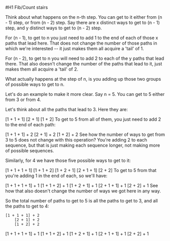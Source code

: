 #H1 Fib/Count stairs

Think about what happens on the n-th step. You can get to it either from (n - 1) step, or from (n - 2) step.
Say there are x distinct ways to get to (n - 1) step, and y distinct ways to get to (n - 2) step.

For (n - 1), to get to n you just need to add 1 to the end of each of those x paths that lead here.
That does not change the number of those paths in which we're interested -- it just makes them all acquire a 'tail' of 1.

For (n - 2), to get to n you will need to add 2 to each of the y paths that lead there.
That also doesn't change the number of the paths that lead to it, just makes them all acquire a 'tail' of 2.

What actually happens at the step of n, is you adding up those two groups of possible ways to get to n.

Let's do an example to make it more clear. Say n = 5. You can get to 5 either from 3 or from 4.

Let's think about all the paths that lead to 3. Here they are:

[1 + 1 + 1]
    [2 + 1]
    [1 + 2]
To get to 5 from all of them, you just need to add 2 to the end of each path:

[1 + 1 + 1] + 2
    [2 + 1] + 2
    [1 + 2] + 2
See how the number of ways to get from 3 to 5 does not change with this operation? You're adding 2 to each sequence, but that is just making each sequence longer, not making more of possible sequences.

Similarly, for 4 we have those five possible ways to get to it:

[1 + 1 + 1 + 1]
    [1 + 1 + 2]
    [1 + 2 + 1]
    [2 + 1 + 1]
        [2 + 2]
To get to 5 from that you're adding 1 in the end of each, so we'll have:

[1 + 1 + 1 + 1] + 1
    [1 + 1 + 2] + 1
    [1 + 2 + 1] + 1
    [2 + 1 + 1] + 1
        [2 + 2] + 1
See how that also doesn't change the number of ways we got here in any way.

So the total number of paths to get to 5 is all the paths to get to 3, and all the paths to get to 4:

    [1 + 1 + 1] + 2
        [2 + 1] + 2
        [1 + 2] + 2
[1 + 1 + 1 + 1] + 1
    [1 + 1 + 2] + 1
	[1 + 2 + 1] + 1
	[2 + 1 + 1] + 1
	    [2 + 2] + 1
